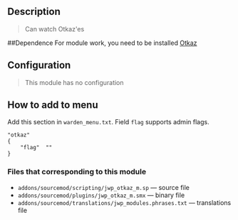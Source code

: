 ## Description
>Can watch Otkaz'es

##Dependence
For module work, you need to be installed [Otkaz](https://github.com/TiBarification/Otkaz/releases)

## Configuration
>This module has no configuration

## How to add to menu
Add this section in `warden_menu.txt`. Field `flag` supports admin flags.
```
"otkaz"
{
	"flag"	""
}
```

### Files that corresponding to this module
- `addons/sourcemod/scripting/jwp_otkaz_m.sp` — source file
- `addons/sourcemod/plugins/jwp_otkaz_m.smx` — binary file
- `addons/sourcemod/translations/jwp_modules.phrases.txt` — translations file